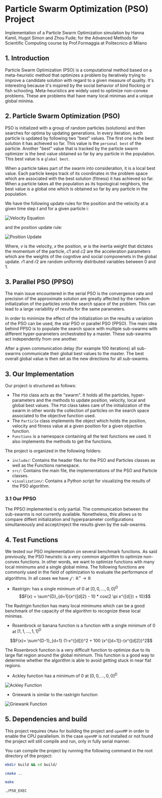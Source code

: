 # Particle Swarm Optimization (PSO) Project
Implementation of a Particle Swarm Optimization simulation by Hanna Kamil, Hugot Simon and Zhou Fude; for the Advanced Methods for Scientific Computing course by Prof.Formaggia at Politecnico di Milano 

## 1. Introduction
Particle Swarm Optimization (PSO) is a computational method based on a meta-heuristic method that optimizes a problem by iteratively trying to improve a candidate solution with regard to a given measure of quality. It's interesting because it's inspired by the social behavior of bird flocking or fish schooling. Meta-heuristics are widely used to optimize non-convex problems. These are problems that have many local minimas and a unique global minima. 

## 2. Particle Swarm Optimization (PSO)
PSO is initialized with a group of random particles (solutions) and then searches for optima by updating generations. In every iteration, each particle is updated by following two "best" values. The first one is the best solution it has achieved so far. This value is the `personal best` of the particle. Another "best" value that is tracked by the particle swarm optimizer is the best value obtained so far by any particle in the population. This best value is a `global best`.

When a particle takes part of the swarm into consideration, it is a local best value. Each particle keeps track of its coordinates in the problem space which are associated with the best solution (fitness) it has achieved so far. When a particle takes all the population as its topological neighbors, the best value is a global one which is obtained so far by any particle in the population.

We have the following update rules for the position and the velocity at a given time step $t$ and for a given particle i:

![Velocity Equation](https://latex.codecogs.com/svg.image?\bg_black&space;\color{White}&space;v_i^{t+1}&space;=&space;\underbrace{w&space;\cdot&space;v_i^t}_{\text{inertia}}&space;&plus;&space;\underbrace{c_1&space;r_1&space;(pBest_i^t&space;-&space;x_i^t)}_{\text{cognitive}}&space;&plus;&space;\underbrace{c_2&space;r_2&space;(gBest_i^t&space;-&space;x_i^t)}_{\text{social}})


and the position update rule:

![Position Update](https://latex.codecogs.com/svg.image?\bg_black&space;\color{White}&space;x_i^{t&plus;1}&space;=&space;x_i^t&space;&plus;&space;v_i^{t&plus;1})

Where, $v$ is the velocity, $x$ the position, $w$ is the inertia weight that dictates the momentum of the particle, $c1$ and $c2$ are the acceleration parameters which are the weights of the cognitive and social componenets in the global update. $r1$ and $r2$ are random uniformly distributed variables between 0 and 1. 

## 3. Parallel PSO (PPSO)
The main issue encountered in the serial PSO is the convergence rate and precision of the approximate solution are greatly affected by the random initialization of the particles onto the search space of the problem. This can lead to a large variability of results for the same parameters.

In order to minimize the effect of the initialization on the results a variation of the PSO can be used, the star PSO or parallel PSO (PPSO). The main idea behind PPSO is to populate the search space with multiple sub-swarms with different hyper-parameters orchestrated by a master. These sub-swarms act independently from one another. 

After a given communication delay (for example 100 iterations) all sub-swarms communicate their global best values to the master. The best overall global value is then set as the new directions for all sub-swarms.  

## 3. Our Implementation
Our project is structured as follows: 
- The `PSO` class acts as the "swarm". It holds all the particles, hyper-parameters and the methods to update position, velocity, local and global best values.
  The `PSO` class takes care of the initialization of the swarm in other words the collection of particles on the search space associated to the objective function used. 
- The `Particle` class implements the object which holds the position, velocity and fitness value at a given position for a given objective function.
- `Functions` is a namespace containing all the test functions we used. It also implements the methods to get the functions.   

The project is organized in the following folders:
- `include/`: Contains the header files for the PSO and Particles classes as well as  the Functions namespace.
- `src/`: Contains the main file, the implementations of the PSO and Particle classes.
- `visualization/`: Contains a Python script for visualizing the results of the PSO algorithm.

### 3.1 Our PPSO
The PPSO implemented is only partial. The communication between the sub-swarms is not currently available. Nonetheless, this allows us to compare diffent initialization and hyperparameter configurations simultaneously and accept/reject the results given by the sub-swarms. 

## 4. Test Functions
We tested our PSO implementation on several benchmark functions. As said previously, the PSO heuristic is a very common algorithm to optimize non-convex functions. In other words, we want to optimize functions with many local minimums and a single global miima. The following functions are commonly used in the field of optimization to evaluate the performance of algorithms. In all cases we have $\mathcal f : \mathbb R^+ \rightarrow \mathbb R$

- Rastrigin: has a single minimum of 0 at $[0,0,...,0,0]^{D}$
$$F(x) = \sum^{D}_{d=1}{x^{[d]2} - 10 * cos(2 \pi x^{[d]}) + 10}$$

The Rastrigin function has many local minimums which can be a good benchmark of the capacity of the algorithm to recognize these local minimas. 

- Rosenbrock or banana function is a function with a single minimum of 0 at $[1,1,...,1,1]^{D}$

$$F(x)= \sum^{D-1}_{d=1} (1-x^{[d]})^2 + 100 (x^{[d+1]}-(x^{[d]2})^2$$

The Rosenbrock function is a very difficult function to optimize due to its large flat region around the global minimum. This function is a good way to determine whether the algorithm is able to avoid getting stuck in near flat regions.

- Ackley function has a minimum of 0 at $[0,0,...,0,0]^{D}$

![Ackley Function](https://latex.codecogs.com/svg.image?\bg_black&space;\color{White}&space;F(x)&space;=&space;-20&space;\cdot&space;\exp\left(-0.2&space;\cdot&space;\sqrt{&space;\frac{1}{D}&space;\sum_{d=1}^{D}&space;x_d^2&space;}&space;\right)&space;-&space;\exp\left(&space;\frac{1}{D}&space;\sum_{d=1}^{D}&space;\cos(2\pi&space;x_d)&space;\right)&space;&plus;&space;20&space;&plus;&space;\exp(1))

- Griewank is similar to the rastrigin function 

![Griewank Function](https://latex.codecogs.com/svg.image?\bg_black&space;\color{White}&space;F(x)&space;=&space;\sum_{d=1}^{D}&space;\frac{x_d^2}{4000}&space;-&space;\prod_{d=1}^{D}&space;\cos\left(\frac{x_d}{\sqrt{d}}\right)&space;&plus;&space;1)

## 5. Dependencies and build
This project requires `CMake` for building the project and `openMP` in order to enable the CPU parallelism.
In the case `openMP` is not installed or not found the project will still compile and run, only in fully serial manner.   

You can compile the project by running the following command in the root directory of the project:

```sh
mkdir build && cd build/ 
```
```sh
cmake ..
```
```sh
make
```
```sh
./PSO_EXEC 
```
